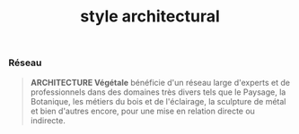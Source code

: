 ﻿---
title: "style architectural"
weight: 5
featured: true
offset: ""
image: "bg-image--bloc-6"
---

### Réseau

>  **ARCHITECTURE Végétale** bénéficie d'un réseau large d'experts et de professionnels dans des domaines très divers tels que le Paysage, la Botanique, les métiers du bois et de l'éclairage, la sculpture de métal et bien d'autres encore, pour une mise en relation directe ou indirecte.
